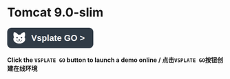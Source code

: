 # Tomcat 9.0-slim

<a href="https://www.vsplate.com/?docker-compose=https://github.com/vsplate/dcenvs/tomcat/9.0-slim"><img alt="VSPLATE GO" src="https://raw.githubusercontent.com/vsplate/images/master/vsgo_btn.png" width="200px"></a>

**Click the `VSPLATE GO` button to launch a demo online / 点击`VSPLATE GO`按钮创建在线环境**